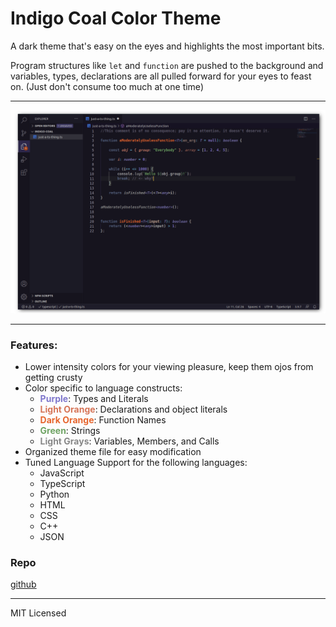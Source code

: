 # Indigo Coal Color Theme

A dark theme that's easy on the eyes and highlights the most important bits. 

Program structures like `let` and `function` are pushed to the background and variables, types, declarations are all pulled forward for your eyes to feast on. 
(Just don't consume too much at one time)

---


![image](./media/preview.png)


---

### Features:

- Lower intensity colors for your viewing pleasure, keep them ojos from getting crusty
- Color specific to language constructs:
    - <span style="color:#7F77CC"><b>Purple</b></span>: Types and Literals
    - <span style="color:#d67558"><b>Light Orange</b></span>: Declarations and object literals
    - <span style="color:#e6662f"><b>Dark Orange</b></span>: Function Names
    - <span style="color:#6ea363"><b>Green</b></span>: Strings
    - <span style="color:#888888"><b>Light Grays</b></span>: Variables, Members, and Calls
- Organized theme file for easy modification
- Tuned Language Support for the following languages:
    - JavaScript
    - TypeScript
    - Python
    - HTML
    - CSS
    - C++
    - JSON

### Repo

[github](https://github.com/acweathersby/indigo-coal) 

---

MIT Licensed




